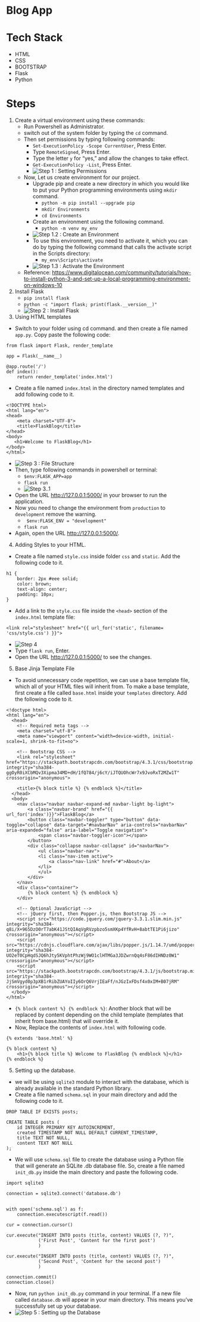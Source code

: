 # Blog App

# Tech Stack
- HTML
- CSS
- BOOTSTRAP
- Flask
- Python

# Steps
1. Create a virtual environment using these commands:
    - Run Powershell as Administrator.
    - switch out of the system folder by typing the ``cd`` command.
    - Then set permissions by typing following commands:
        - ``Set-ExecutionPolicy -Scope CurrentUser``, Press Enter.
        - Type ``RemoteSigned``, Press Enter.
        - Type the letter ``y`` for “yes,” and allow the changes to take effect.
        - ``Get-ExecutionPolicy -List``, Press Enter.
        - <img src="images/Step1.PNG" alt="Step 1 : Setting Permissions">
    - Now, Let us create environment for our project.
        - Upgrade pip and create a new directory in which you would like to put your Python programming environments using ``mkdir`` command.
            - ``python -m pip install --upgrade pip``
            - ``mkdir Environments``
            - ``cd Environments``
        - Create an environment using the following command.
            - ``python -m venv my_env``
        - <img src="images/Step1.2.PNG" alt="Step 1.2 : Create an Environment">
        - To use this environment, you need to activate it, which you can do by typing the following command that calls the activate script in the Scripts directory:
            - ``my_env\Scripts\activate``
        - <img src="images/Step1.3.PNG" alt="Step 1.3 : Activate the Environment">
    - Reference: https://www.digitalocean.com/community/tutorials/how-to-install-python-3-and-set-up-a-local-programming-environment-on-windows-10
2. Install Flask
    - ``pip install flask``
    - ``python -c "import flask; print(flask.__version__)"``
    - <img src="images/Step2.PNG" alt="Step 2 : Install Flask">
3. Using HTML templates
- Switch to your folder using cd command. and then create a file named ``app.py``. Copy paste the following code:

```
from flask import Flask, render_template

app = Flask(__name__)

@app.route('/')
def index():
    return render_template('index.html')
```

- Create a file named ``index.html`` in the directory named templates and add following code to it.

```
<!DOCTYPE html>
<html lang="en">
<head>
    <meta charset="UTF-8">
    <title>FlaskBlog</title>
</head>
<body>
   <h1>Welcome to FlaskBlog</h1>
</body>
</html>
```
- <img src="images/Step3.PNG" alt="Step 3 : File Structure">
- Then, type following commands in powershell or terminal:
    - ``$env:FLASK_APP=app``
    - ``flask run``
    - <img src="images/Step3.1.PNG" alt="Step 3..1">
- Open the URL http://127.0.0.1:5000/ in your browser to run the application.
- Now you need to change the environment from ``production`` to ``development`` remove the warning.
    - `` $env:FLASK_ENV = "development"``
    - ``flask run``
- Again, open the URL http://127.0.0.1:5000/.
4. Adding Styles to your HTML.
- Create a file named ``style.css`` inside folder ``css`` and ``static``. Add the following code to it.

```
h1 {
    border: 2px #eee solid;
    color: brown;
    text-align: center;
    padding: 10px;
}
```
- Add a link to the ``style.css`` file inside the ``<head>`` section of the ``index.html`` template file:

```
<link rel="stylesheet" href="{{ url_for('static', filename= 'css/style.css') }}">
```
- <img src="images/Step4.PNG" alt="Step 4">
- Type ``flask run``, Enter.
- Open the URL http://127.0.0.1:5000/ to see the changes.
5. Base Jinja Template File
- To avoid unnecessary code repetition, we can use a base template file, which all of your HTML files will inherit from. To make a base template, first create a file called ``base.html`` inside your ``templates`` directory. Add the following code to it.

```
<!doctype html>
<html lang="en">
  <head>
    <!-- Required meta tags -->
    <meta charset="utf-8">
    <meta name="viewport" content="width=device-width, initial-scale=1, shrink-to-fit=no">

    <!-- Bootstrap CSS -->
    <link rel="stylesheet" href="https://stackpath.bootstrapcdn.com/bootstrap/4.3.1/css/bootstrap.min.css" integrity="sha384-ggOyR0iXCbMQv3Xipma34MD+dH/1fQ784/j6cY/iJTQUOhcWr7x9JvoRxT2MZw1T" crossorigin="anonymous">

    <title>{% block title %} {% endblock %}</title>
  </head>
  <body>
    <nav class="navbar navbar-expand-md navbar-light bg-light">
        <a class="navbar-brand" href="{{ url_for('index')}}">FlaskBlog</a>
        <button class="navbar-toggler" type="button" data-toggle="collapse" data-target="#navbarNav" aria-controls="navbarNav" aria-expanded="false" aria-label="Toggle navigation">
            <span class="navbar-toggler-icon"></span>
        </button>
        <div class="collapse navbar-collapse" id="navbarNav">
            <ul class="navbar-nav">
            <li class="nav-item active">
                <a class="nav-link" href="#">About</a>
            </li>
            </ul>
        </div>
    </nav>
    <div class="container">
        {% block content %} {% endblock %}
    </div>

    <!-- Optional JavaScript -->
    <!-- jQuery first, then Popper.js, then Bootstrap JS -->
    <script src="https://code.jquery.com/jquery-3.3.1.slim.min.js" integrity="sha384-q8i/X+965DzO0rT7abK41JStQIAqVgRVzpbzo5smXKp4YfRvH+8abtTE1Pi6jizo" crossorigin="anonymous"></script>
    <script src="https://cdnjs.cloudflare.com/ajax/libs/popper.js/1.14.7/umd/popper.min.js" integrity="sha384-UO2eT0CpHqdSJQ6hJty5KVphtPhzWj9WO1clHTMGa3JDZwrnQq4sF86dIHNDz0W1" crossorigin="anonymous"></script>
    <script src="https://stackpath.bootstrapcdn.com/bootstrap/4.3.1/js/bootstrap.min.js" integrity="sha384-JjSmVgyd0p3pXB1rRibZUAYoIIy6OrQ6VrjIEaFf/nJGzIxFDsf4x0xIM+B07jRM" crossorigin="anonymous"></script>
  </body>
</html>
```
- ``{% block content %} {% endblock %}``: Another block that will be replaced by content depending on the child template (templates that inherit from base.html) that will override it.
- Now, Replace the contents of ``index.html`` with following code.

```
{% extends 'base.html' %}

{% block content %}
    <h1>{% block title %} Welcome to FlaskBlog {% endblock %}</h1>
{% endblock %}
```
5. Setting up the database.
-  we will be using ``sqlite3`` module to interact with the database, which is already available in the standard Python library.
- Create a file named ``schema.sql`` in your main directory and add the following code to it.
```
DROP TABLE IF EXISTS posts;

CREATE TABLE posts (
    id INTEGER PRIMARY KEY AUTOINCREMENT,
    created TIMESTAMP NOT NULL DEFAULT CURRENT_TIMESTAMP,
    title TEXT NOT NULL,
    content TEXT NOT NULL
);
```
- We will use ``schema.sql`` file to create the database using a Python file that will generate an SQLite .db database file. So, create a file named ``init_db.py`` inside the main directory and paste the following code.

```
import sqlite3

connection = sqlite3.connect('database.db')


with open('schema.sql') as f:
    connection.executescript(f.read())

cur = connection.cursor()

cur.execute("INSERT INTO posts (title, content) VALUES (?, ?)",
            ('First Post', 'Content for the first post')
            )

cur.execute("INSERT INTO posts (title, content) VALUES (?, ?)",
            ('Second Post', 'Content for the second post')
            )

connection.commit()
connection.close()
```
- Now, run ``python init_db.py`` command in your terminal. If a new file called ``database.db`` will appear in your main directory. This means you’ve successfully set up your database.
- <img src="images/Step5.PNG" alt="Step 5 : Setting up the Database">
